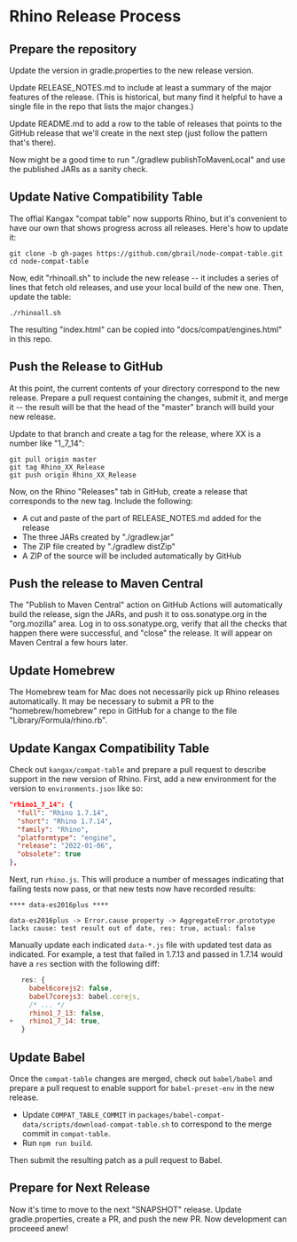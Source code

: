 # Rhino Release Process

## Prepare the repository

Update the version in gradle.properties to the new release version.

Update RELEASE_NOTES.md to include at least a summary of the major features
of the release. (This is historical, but many find it helpful to have a single
file in the repo that lists the major changes.)

Update README.md to add a row to the table of releases that points to the
GitHub release that we'll create in the next step (just follow the pattern
that's there).

Now might be a good time to run "./gradlew publishToMavenLocal" and use the
published JARs as a sanity check.

## Update Native Compatibility Table

The offial Kangax "compat table" now supports Rhino, but it's convenient
to have our own that shows progress across all releases. Here's how to
update it:

    git clone -b gh-pages https://github.com/gbrail/node-compat-table.git
    cd node-compat-table
    
Now, edit "rhinoall.sh" to include the new release -- it includes a series
of lines that fetch old releases, and use your local build of the new one.
Then, update the table:

    ./rhinoall.sh

The resulting "index.html" can be copied into "docs/compat/engines.html" in 
this repo.


## Push the Release to GitHub
At this point, the current contents of your directory correspond to the 
new release. Prepare a pull request containing the changes, submit it,
and merge it -- the result will be that the head of the "master" branch
will build your new release.

Update to that branch and create a tag for the release, where XX is a number
like "1_7_14":

    git pull origin master
    git tag Rhino_XX_Release
    git push origin Rhino_XX_Release

Now, on the Rhino "Releases" tab in GitHub, create a release that corresponds
to the new tag. Include the following:

* A cut and paste of the part of RELEASE_NOTES.md added for the release
* The three JARs created by "./gradlew.jar"
* The ZIP file created by "./gradlew distZip"
* A ZIP of the source will be included automatically by GitHub

## Push the release to Maven Central

The "Publish to Maven Central" action on GitHub Actions will automatically
build the release, sign the JARs, and push it to oss.sonatype.org in the
"org.mozilla" area. Log in to oss.sonatype.org, verify that all the checks
that happen there were successful, and "close" the release. It will appear
on Maven Central a few hours later.

## Update Homebrew

The Homebrew team for Mac does not necessarily pick up Rhino releases 
automatically. It may be necessary to submit a PR to the "homebrew/homebrew"
repo in GitHub for a change to the file "Library/Formula/rhino.rb".

## Update Kangax Compatibility Table

Check out `kangax/compat-table` and prepare a pull request to describe
support in the new version of Rhino. First, add a new environment for the
version to `environments.json` like so:

```json
"rhino1_7_14": {
  "full": "Rhino 1.7.14",
  "short": "Rhino 1.7.14",
  "family": "Rhino",
  "platformtype": "engine",
  "release": "2022-01-06",
  "obsolete": true
},
```

Next, run `rhino.js`. This will produce a number of messages indicating that
failing tests now pass, or that new tests now have recorded results:

    **** data-es2016plus ****

    data-es2016plus -> Error.cause property -> AggregateError.prototype lacks cause: test result out of date, res: true, actual: false

Manually update each indicated `data-*.js` file with updated test data as
indicated. For example, a test that failed in 1.7.13 and passed in 1.7.14
would have a `res` section with the following diff:

```javascript
   res: {
     babel6corejs2: false,
     babel7corejs3: babel.corejs,
     /* ... */
     rhino1_7_13: false,
+    rhino1_7_14: true,
   }
```

## Update Babel

Once the `compat-table` changes are merged, check out `babel/babel` and prepare
a pull request to enable support for `babel-preset-env` in the new release.

* Update `COMPAT_TABLE_COMMIT` in `packages/babel-compat-data/scripts/download-compat-table.sh`
to correspond to the merge commit in `compat-table`.
* Run `npm run build`.

Then submit the resulting patch as a pull request to Babel.

## Prepare for Next Release

Now it's time to move to the next "SNAPSHOT" release. Update gradle.properties,
create a PR, and push the new PR. Now development can proceeed anew!

